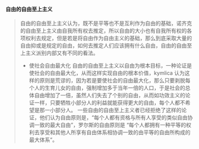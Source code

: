 #### 自由的自由至上主义
> 自由的自由至上主义认为，既不是平等也不是互利作为自由的基础，诺齐克的自由至上主义由自我所有权去推定，所以自由的大小也有自我所有权的各项权利去规定，但是若是将自由作为自由主义的基础，那么到底采取大量的自由抑或是规定的自由，如何去推定人们应该拥有什么自由，自由的自由至上主义派别内部又有不同的看法。
> * 使社会自由最大化
> 自由的自由至上主义以自由为根本目标，一种论证是使社会的自由最大化，从而这样实现自由的根本价值，kymlica 认为这样的原则是荒谬的，因为若是要使社会的自由最大化，那么只要剥脱每个人的生育儿女的自由，强制增加多于当年一倍的人口，于是社会的总体自由增加了一倍，虽然人们失去了个别的自由，从而如功效主义的论证一样，只要牺牲小部分人的利益就能获得更大的自由，每个人都不希望是那一小部分人。
> 一些自由的自由至上主义者已经拒绝了这样的论证，他们认为自由原则是，“每个人都有资格与所有人享受的类似自由协调一致的最大自由”，罗尔斯的自由原则是 “每个人都拥有一种平等的权利去享受和其他人所享有自由体系相协调一致的由平等的自由所构成的最大体系”。